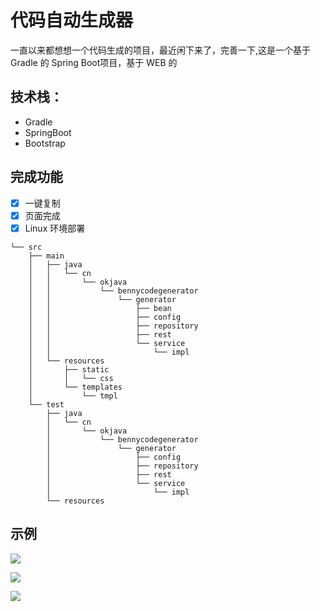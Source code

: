 # 代码自动生成器

一直以来都想想一个代码生成的项目，最近闲下来了，完善一下,这是一个基于 Gradle 的 Spring Boot项目，基于 WEB 的

## 技术栈：

+ Gradle
+ SpringBoot
+ Bootstrap

## 完成功能

- [x] 一键复制
- [x] 页面完成
- [x] Linux 环境部署

```
└── src
    ├── main
    │   ├── java
    │   │   └── cn
    │   │       └── okjava
    │   │           └── bennycodegenerator
    │   │               └── generator
    │   │                   ├── bean
    │   │                   ├── config
    │   │                   ├── repository
    │   │                   ├── rest
    │   │                   └── service
    │   │                       └── impl
    │   └── resources
    │       ├── static
    │       │   └── css
    │       └── templates
    │           └── tmpl
    └── test
        ├── java
        │   └── cn
        │       └── okjava
        │           └── bennycodegenerator
        │               └── generator
        │                   ├── config
        │                   ├── repository
        │                   ├── rest
        │                   └── service
        │                       └── impl
        └── resources
```


## 示例

![](https://tva1.sinaimg.cn/large/006y8mN6ly1g723qyy38dj30v50nqq6k.jpg)

![](https://tva1.sinaimg.cn/large/006y8mN6ly1g723q44h88j30w40oy41d.jpg)

![](https://tva1.sinaimg.cn/large/006y8mN6ly1g7246ub2fej30u00wntd1.jpg)
